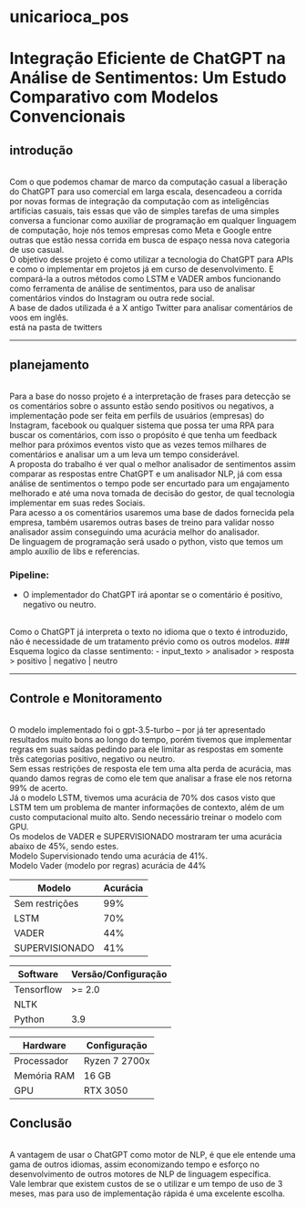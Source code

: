 # unicarioca_pos

# Integração Eficiente de ChatGPT na Análise de Sentimentos: Um Estudo Comparativo com Modelos Convencionais

## introdução
<br>
Com o que podemos chamar de marco da computação casual a liberação do ChatGPT para uso comercial em larga escala, desencadeou a corrida por novas formas de integração da computação com as inteligências artificias casuais, tais essas que vão de simples tarefas de uma simples conversa a funcionar como auxiliar de programação em qualquer linguagem de computação, hoje nós temos empresas como Meta e Google entre outras que estão nessa corrida em busca de espaço nessa nova categoria de uso casual.
<br>
O objetivo desse projeto é como utilizar a tecnologia do ChatGPT para APIs e como o implementar em projetos já em curso de desenvolvimento. E compará-la a outros métodos como LSTM e VADER ambos funcionando como ferramenta de análise de sentimentos, para uso de analisar comentários vindos do Instagram ou outra rede social.
<br>
A base de dados utilizada é a X antigo Twitter para analisar comentários de voos em inglês.
<br>
está na pasta de twitters
<hr>

## planejamento
<br>
Para a base do nosso projeto é a interpretação de frases para detecção se os comentários sobre o assunto estão sendo positivos ou negativos, a implementação pode ser feita em perfils de usuários (empresas) do Instagram, facebook ou qualquer sistema que possa ter uma RPA para buscar os comentários, com isso o propósito é que tenha um feedback melhor para próximos eventos visto que as vezes temos milhares de comentários e analisar um a um leva um tempo considerável.
<br>
A proposta do trabalho é ver qual o melhor analisador de sentimentos assim comparar as respostas entre ChatGPT e um analisador NLP, já com essa análise de sentimentos o tempo pode ser encurtado para um engajamento melhorado e até uma nova tomada de decisão do gestor, de qual tecnologia implementar em suas redes Sociais.
<br>
Para acesso a os comentários usaremos uma base de dados fornecida pela empresa, também usaremos outras bases de treino para validar nosso analisador assim conseguindo uma acurácia melhor do analisador.
<br>
De linguagem de programação será usado o python, visto que temos um amplo auxílio de libs e referencias.

### Pipeline:
- O implementador do ChatGPT irá apontar se o comentário é positivo, negativo ou neutro.
<br>
Como o ChatGPT já interpreta o texto no idioma que o texto é introduzido, não é necessidade de um tratamento prévio como os outros modelos.
### Esquema logico da classe sentimento:
- input_texto > analisador > resposta > positivo | negativo | neutro
<hr>

## Controle e Monitoramento
<br>
O modelo implementado foi o gpt-3.5-turbo – por já ter apresentado resultados muito bons ao longo do tempo, porém tivemos que implementar regras em suas saídas pedindo para ele limitar as respostas em somente três categorias positivo, negativo ou neutro.
<br>
Sem essas restrições de resposta ele tem uma alta perda de acurácia, mas quando damos regras de como ele tem que analisar a frase ele nos retorna 99% de acerto.
<br>
Já o modelo LSTM, tivemos uma acurácia de 70% dos casos visto que LSTM tem um problema de manter informações de contexto, além de um custo computacional muito alto. Sendo necessário treinar o modelo com GPU.
<br>
Os modelos de VADER e SUPERVISIONADO mostraram ter uma acurácia abaixo de 45%, sendo estes. 
<br>
Modelo Supervisionado tendo uma acurácia de 41%.
<br>
Modelo Vader (modelo por regras) acurácia de 44%


| Modelo            | Acurácia |
|-------------------|----------|
| Sem restrições    | 99%      |
| LSTM              | 70%      |
| VADER             | 44%      |
| SUPERVISIONADO    | 41%      |


| Software       | Versão/Configuração  |
|----------------|----------------------|
| Tensorflow     | >= 2.0               |
| NLTK           |                      |
| Python         | 3.9                  |

| Hardware       | Configuração         |
|----------------|----------------------|
| Processador    | Ryzen 7 2700x        |
| Memória RAM    | 16 GB                |
| GPU            | RTX 3050             |

## Conclusão
<br>
A vantagem de usar o ChatGPT como motor de NLP, é que ele entende uma gama de outros idiomas, assim economizando tempo e esforço no desenvolvimento de outros motores de NLP de linguagem específica.
<br>
Vale lembrar que existem custos de se o utilizar e um tempo de uso de 3 meses, mas para uso de implementação rápida é uma excelente escolha.

